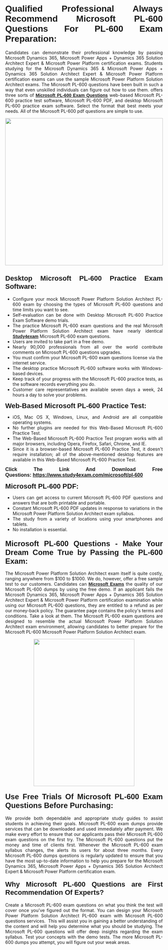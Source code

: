 <h1 style="text-align: justify;"><span style="font-family:Verdana,Geneva,sans-serif;"><strong>Qualified Professional Always Recommend Microsoft PL-600 Questions For PL-600 Exam Preparation:</strong></span></h1>

<p style="text-align: justify;">Candidates can demonstrate their professional knowledge by passing Microsoft Dynamics 365, Microsoft Power Apps + Dynamics 365 Solution Architect Expert & Microsoft Power Platform certification exams. Students studying for the Microsoft Dynamics 365 & Microsoft Power Apps + Dynamics 365 Solution Architect Expert & Microsoft Power Platform certification exams can use the sample Microsoft Power Platform Solution Architect exams. The Microsoft PL-600 questions have been built in such a way that even unskilled individuals can figure out how to use them. offers three sorts of <a href="https://www.study4exam.com/microsoft/pl-600" target="_blank"><span style="font-family:Verdana,Geneva,sans-serif;"><strong>Microsoft PL-600 Exam Questions</strong></span></a> web-based Microsoft PL-600 practice test software, Microsoft PL-600 PDF, and desktop Microsoft PL-600 practice exam software. Select the format that best meets your needs. All of the Microsoft PL-600 pdf questions are simple to use.</p>

<p style="text-align: justify;"><a href="https://www.study4exam.com/microsoft/pl-600" target="_blank"><img alt="" src="https://lh3.googleusercontent.com/pw/AM-JKLWyZpIQ0aIkfIyIbfUPGjZUh9qzz_kEk5RQLLa1Ffk6zlfHeVNyBGzR2ChVBfJFdRCu2HSxQoY7qwgGNqYCcDhg4BDPSQC4_r1Lvt5LrVxcXJb-7gUYJ0C1j1XwacQik8iOf4NNB6rzl0eJTUoRr7yL=w1155-h649-no?authuser=0" style="width: 100%; height: 470px;" /></a></p>

<h2 style="text-align: justify;"><span style="font-family:Verdana,Geneva,sans-serif;"><strong><span style="font-size:22px;">Desktop Microsoft PL-600 Practice Exam Software:</span></strong></span></h2>

<ul>
	<li style="text-align: justify;">Configure your mock Microsoft Power Platform Solution Architect PL-600 exam by choosing the types of Microsoft PL-600 questions and time limits you want to see.</li>
	<li style="text-align: justify;">Self-evaluation can be done with Desktop Microsoft PL-600 Practice Exam Software demo trials.</li>
	<li style="text-align: justify;">The practice Microsoft PL-600 exam questions and the real Microsoft Power Platform Solution Architect exam have nearly identical <a href="https://www.study4exam.com/" target="_blank"><span style="font-family:Verdana,Geneva,sans-serif;"><strong>Study4exam</strong></span></a> Microsoft PL-600 exam questions.</li>
	<li style="text-align: justify;">Users are invited to take part in a free demo.</li>
	<li style="text-align: justify;">Nearly 90,000 professionals from all over the world contribute comments on Microsoft PL-600 questions upgrades.</li>
	<li style="text-align: justify;">You must confirm your Microsoft PL-600 exam questions license via the internet service.</li>
	<li style="text-align: justify;">The desktop practice Microsoft PL-600 software works with Windows-based devices.</li>
	<li style="text-align: justify;">Keep track of your progress with the Microsoft PL-600 practice tests, as the software records everything you do.</li>
	<li style="text-align: justify;">Customer care representatives are available seven days a week, 24 hours a day to solve your problems.</li>
</ul>

<p style="text-align: justify;"><strong><span style="font-size:22px;"><span style="font-family:Verdana,Geneva,sans-serif;">Web-Based Microsoft PL-600 Practice Test:</span></span></strong></p>

<ul>
	<li style="text-align: justify;">iOS, Mac OS X, Windows, Linux, and Android are all compatible operating systems.</li>
	<li style="text-align: justify;">No further plugins are needed for this Web-Based Microsoft PL-600 Practice Test.</li>
	<li style="text-align: justify;">The Web-Based Microsoft PL-600 Practice Test program works with all major browsers, including Opera, Firefox, Safari, Chrome, and IE.</li>
	<li style="text-align: justify;">Since it is a browser-based Microsoft PL-600 Practice Test, it doesn't require installation; all of the above-mentioned desktop features are available in this Web-Based Microsoft PL-600 Practice Test.</li>
</ul>

<p style="text-align: justify;"><span style="font-size:16px;"><span style="font-family:Tahoma,Geneva,sans-serif;"><strong>Click The Link And Download Free Questions:</strong> <strong><a href="https://www.study4exam.com/microsoft/pl-600" target="_blank">https://www.study4exam.com/microsoft/pl-600</a></strong></span></span></p>

<p style="text-align: justify;"><strong><span style="font-size:22px;"><span style="font-family:Verdana,Geneva,sans-serif;">Microsoft PL-600 PDF:</span></span></strong></p>

<ul>
	<li style="text-align: justify;">Users can get access to current Microsoft PL-600 PDF questions and answers that are both printable and portable.</li>
	<li style="text-align: justify;">Constant Microsoft PL-600 PDF updates in response to variations in the Microsoft Power Platform Solution Architect exam syllabus.</li>
	<li style="text-align: justify;">The study from a variety of locations using your smartphones and tablets.</li>
	<li style="text-align: justify;">No installation is essential.</li>
</ul>

<h3 style="text-align: justify;"><span style="font-family:Verdana,Geneva,sans-serif;"><strong><span style="font-size:24px;">Microsoft PL-600 Questions - Make Your Dream Come True by Passing the PL-600 Exam:</span></strong></span></h3>

<p style="text-align: justify;">The Microsoft Power Platform Solution Architect exam itself is quite costly, ranging anywhere from $100 to $1000. We do, however, offer a free sample test to our customers. Candidates can <a href="https://www.study4exam.com/microsoft-exams" target="_blank"><span style="font-family:Verdana,Geneva,sans-serif;"><strong>Microsoft Exams</strong></span></a> the quality of our Microsoft PL-600 dumps by using the free demo. If an applicant fails the Microsoft Dynamics 365, Microsoft Power Apps + Dynamics 365 Solution Architect Expert & Microsoft Power Platform certification examination while using our Microsoft PL-600 questions, they are entitled to a refund as per our money-back policy. The guarantee page contains the policy's terms and conditions. Take a look at them. The Microsoft PL-600 exam questions are designed to resemble the actual Microsoft Power Platform Solution Architect exam environment, allowing candidates to better prepare for the Microsoft PL-600 Microsoft Power Platform Solution Architect exam.</p>

<p style="text-align: center;"><a href="https://www.study4exam.com/microsoft/pl-600" target="_blank"><img alt="" src="https://lh3.googleusercontent.com/pw/AM-JKLVm1AFNQYt9HiIQSWFIDJ4-reoM0KdCdeB19EHN9L4Ujh8Y8RsoWphcOgh6e0EKC_wCXdk0e-HV9pMpYeOiLTHeEFzZkvxkcVneQPmtckPgQ6d6_1fl6pQAIG3hKRJVIJQCxUF7j94Vj7Q4_c_jN3oH=w972-h649-no?authuser=0" style="width: 80%; height: 470px;" /></a></p>

<h4 style="text-align: justify;"><span style="font-family:Verdana,Geneva,sans-serif;"><strong><span style="font-size:24px;">Use Free Trials Of Microsoft PL-600 Exam Questions Before Purchasing:</span></strong></span></h4>

<p style="text-align: justify;">We provide both dependable and appropriate study guides to assist students in achieving their goals. Microsoft PL-600 exam dumps provide services that can be downloaded and used immediately after payment. We make every effort to ensure that our applicants pass their Microsoft PL-600 exam questions on the first try. The Microsoft PL-600 questions put the money and time of clients first. Whenever the Microsoft PL-600 exam syllabus changes, the alerts its users for about three months. Every Microsoft PL-600 dumps questions is regularly updated to ensure that you have the most up-to-date information to help you prepare for the Microsoft Dynamics 365, Microsoft Power Apps + Dynamics 365 Solution Architect Expert & Microsoft Power Platform certification exam.</p>

<h4 style="text-align: justify;"><strong><span style="font-family:Verdana,Geneva,sans-serif;"><span style="font-size:22px;">Why Microsoft PL-600 Questions are First Recommendation Of Experts?</span></span></strong></h4>

<p style="text-align: justify;">Create a Microsoft PL-600 exam questions on what you think the test will cover once you've figured out the format. You can design your Microsoft Power Platform Solution Architect PL-600 exam with Microsoft PL-600 questions services.  This will assist you in gaining a better understanding of the content and will help you determine what you should be studying. The Microsoft PL-600 questions will offer deep insights regarding the exam syllabus. Test your concepts with the demo tests. The more Microsoft PL-600 dumps you attempt, you will figure out your weak areas. </p>
